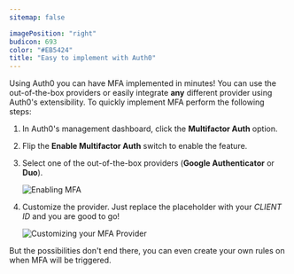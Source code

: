 ```yaml
---
sitemap: false

imagePosition: "right"
budicon: 693
color: "#EB5424"
title: "Easy to implement with Auth0"
---
```


Using Auth0 you can have MFA implemented in minutes! You can use the out-of-the-box providers or easily integrate **any** different provider using Auth0's extensibility.
To quickly implement MFA perform the following steps:

1. In Auth0's management dashboard, click the **Multifactor Auth** option.

2. Flip the **Enable Multifactor Auth** switch to enable the feature.

3. Select one of the out-of-the-box providers (**Google Authenticator** or **Duo**).

	![Enabling MFA](https://cdn.auth0.com/content/multi-factor-authentication/enabling-mfa.png)

4.  Customize the provider. Just replace the placeholder with your _CLIENT ID_ and you are good to go!

	![Customizing your MFA Provider](https://cdn.auth0.com/content/multi-factor-authentication/customizing-provider.png)

But the possibilities don't end there, you can even create your own rules on when MFA will be triggered.
